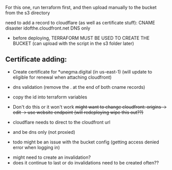 For this one, run terraform first, and then upload manually to the bucket from the s3 directory

need to add a record to cloudflare (as well as certificate stuff):
CNAME disaster idofthe.cloudfront.net DNS only

* before deploying, TERRAFORM MUST BE USED TO CREATE THE BUCKET (can upload with the script in the s3 folder later)

## Certificate adding:

* Create certificate for *unegma.digital (in us-east-1) (will update to eligible for renewal when attaching cloudfront)
* dns validation (remove the . at the end of both cname records)
* copy the id into terraform variables

* Don't do this or it won't work ~~might want to change cloudfront: origins -> edit -> use website endpoint (will redeploying wipe this out??)~~

* cloudflare needs to direct to the cloudfront url
- and be dns only (not proxied)

* todo might be an issue with the bucket config (getting access denied error when logging in)
- might need to create an invalidation?
- does it continue to last or do invalidations need to be created often??
